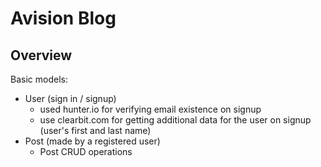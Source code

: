 # Avision Blog

## Overview
Basic models:<br />
- User (sign in / signup)<br />
    - used hunter.io for verifying email existence on signup
    - use clearbit.com for getting additional data for the user on signup (user's first and last name)
- Post (made by a registered user)<br />
    - Post CRUD operations 